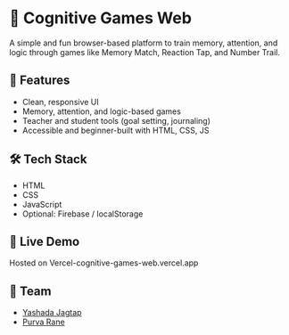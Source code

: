 # 🧠 Cognitive Games Web

A simple and fun browser-based platform to train memory, attention, and logic through games like Memory Match, Reaction Tap, and Number Trail.

## 🎯 Features
- Clean, responsive UI
- Memory, attention, and logic-based games
- Teacher and student tools (goal setting, journaling)
- Accessible and beginner-built with HTML, CSS, JS

## 🛠️ Tech Stack
- HTML
- CSS
- JavaScript
- Optional: Firebase / localStorage

## 🚀 Live Demo
Hosted on Vercel-cognitive-games-web.vercel.app
## 🤝 Team
- [Yashada Jagtap](https://github.com/Yashada18)
- [Purva Rane](https://github.com/Purvaa69)




